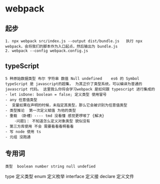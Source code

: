 # webpack 

## 起步

    1. npx webpack src/index.js --output dist/bundle.js   执行 npx webpack，会将我们的脚本作为入口起点，然后输出为 bundle.js
    2. webpack --config webpack.config.js 

## typeScript

    5 种原始数据类型 布尔 字符串 数值 Null undefined    es6 的 Symbol
    typeScript 是 javascript的超集， 为其正价了类型系统，可以编译为普通的javascript 代码。 这里我么你将会学习webpack 是如何跟 typescript 进行集成的
    - let isDone: boolean = false; 定义类型 使用冒号
    - any 任意值类型
    -  变量如果在声明的时候，未指定其类型，那么它会被识别为任意值类型
    - 类型推论  第一次定义赋值 为他的类型
    - 重载 （卧槽）---- tmd 没看懂 感觉更啰嗦了 {解决}
        ·问题1： 不知道怎么定义对象类型 貌似没有
    - 第三方库使用 不会 需要看看看啊看看
    - 写 node 使用 ts
    - 元组 没跑通


## 专用词   

    类型  boolean number string null undefied
type 定义类型
enum 定义枚举
interface 定义接
declare 定义文件